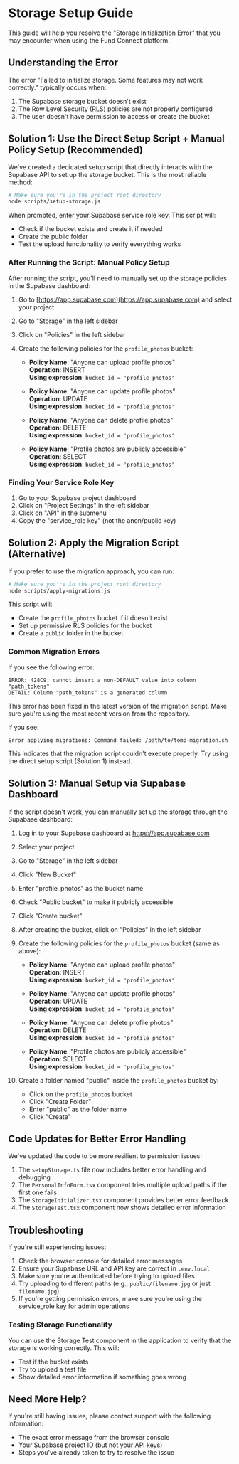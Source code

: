 # Storage Setup Guide

This guide will help you resolve the "Storage Initialization Error" that you may encounter when using the Fund Connect platform.

## Understanding the Error

The error "Failed to initialize storage. Some features may not work correctly." typically occurs when:

1. The Supabase storage bucket doesn't exist
2. The Row Level Security (RLS) policies are not properly configured
3. The user doesn't have permission to access or create the bucket

## Solution 1: Use the Direct Setup Script + Manual Policy Setup (Recommended)

We've created a dedicated setup script that directly interacts with the Supabase API to set up the storage bucket. This is the most reliable method:

```bash
# Make sure you're in the project root directory
node scripts/setup-storage.js
```

When prompted, enter your Supabase service role key. This script will:
- Check if the bucket exists and create it if needed
- Create the public folder
- Test the upload functionality to verify everything works

### After Running the Script: Manual Policy Setup

After running the script, you'll need to manually set up the storage policies in the Supabase dashboard:

1. Go to [https://app.supabase.com](https://app.supabase.com) and select your project
2. Go to "Storage" in the left sidebar
3. Click on "Policies" in the left sidebar
4. Create the following policies for the `profile_photos` bucket:

   - **Policy Name**: "Anyone can upload profile photos"  
     **Operation**: INSERT  
     **Using expression**: `bucket_id = 'profile_photos'`

   - **Policy Name**: "Anyone can update profile photos"  
     **Operation**: UPDATE  
     **Using expression**: `bucket_id = 'profile_photos'`

   - **Policy Name**: "Anyone can delete profile photos"  
     **Operation**: DELETE  
     **Using expression**: `bucket_id = 'profile_photos'`

   - **Policy Name**: "Profile photos are publicly accessible"  
     **Operation**: SELECT  
     **Using expression**: `bucket_id = 'profile_photos'`

### Finding Your Service Role Key

1. Go to your Supabase project dashboard
2. Click on "Project Settings" in the left sidebar
3. Click on "API" in the submenu
4. Copy the "service_role key" (not the anon/public key)

## Solution 2: Apply the Migration Script (Alternative)

If you prefer to use the migration approach, you can run:

```bash
# Make sure you're in the project root directory
node scripts/apply-migrations.js
```

This script will:
- Create the `profile_photos` bucket if it doesn't exist
- Set up permissive RLS policies for the bucket
- Create a `public` folder in the bucket

### Common Migration Errors

If you see the following error:
```
ERROR: 428C9: cannot insert a non-DEFAULT value into column "path_tokens"
DETAIL: Column "path_tokens" is a generated column.
```

This error has been fixed in the latest version of the migration script. Make sure you're using the most recent version from the repository.

If you see:
```
Error applying migrations: Command failed: /path/to/temp-migration.sh
```

This indicates that the migration script couldn't execute properly. Try using the direct setup script (Solution 1) instead.

## Solution 3: Manual Setup via Supabase Dashboard

If the script doesn't work, you can manually set up the storage through the Supabase dashboard:

1. Log in to your Supabase dashboard at https://app.supabase.com
2. Select your project
3. Go to "Storage" in the left sidebar
4. Click "New Bucket"
5. Enter "profile_photos" as the bucket name
6. Check "Public bucket" to make it publicly accessible
7. Click "Create bucket"
8. After creating the bucket, click on "Policies" in the left sidebar
9. Create the following policies for the `profile_photos` bucket (same as above):

   - **Policy Name**: "Anyone can upload profile photos"  
     **Operation**: INSERT  
     **Using expression**: `bucket_id = 'profile_photos'`

   - **Policy Name**: "Anyone can update profile photos"  
     **Operation**: UPDATE  
     **Using expression**: `bucket_id = 'profile_photos'`

   - **Policy Name**: "Anyone can delete profile photos"  
     **Operation**: DELETE  
     **Using expression**: `bucket_id = 'profile_photos'`

   - **Policy Name**: "Profile photos are publicly accessible"  
     **Operation**: SELECT  
     **Using expression**: `bucket_id = 'profile_photos'`

10. Create a folder named "public" inside the `profile_photos` bucket by:
    - Click on the `profile_photos` bucket
    - Click "Create Folder"
    - Enter "public" as the folder name
    - Click "Create"

## Code Updates for Better Error Handling

We've updated the code to be more resilient to permission issues:

1. The `setupStorage.ts` file now includes better error handling and debugging
2. The `PersonalInfoForm.tsx` component tries multiple upload paths if the first one fails
3. The `StorageInitializer.tsx` component provides better error feedback
4. The `StorageTest.tsx` component now shows detailed error information

## Troubleshooting

If you're still experiencing issues:

1. Check the browser console for detailed error messages
2. Ensure your Supabase URL and API key are correct in `.env.local`
3. Make sure you're authenticated before trying to upload files
4. Try uploading to different paths (e.g., `public/filename.jpg` or just `filename.jpg`)
5. If you're getting permission errors, make sure you're using the service_role key for admin operations

### Testing Storage Functionality

You can use the Storage Test component in the application to verify that the storage is working correctly. This will:
- Test if the bucket exists
- Try to upload a test file
- Show detailed error information if something goes wrong

## Need More Help?

If you're still having issues, please contact support with the following information:
- The exact error message from the browser console
- Your Supabase project ID (but not your API keys)
- Steps you've already taken to try to resolve the issue 